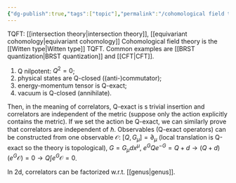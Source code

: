 ```yaml
---
{"dg-publish":true,"tags":["topic"],"permalink":"/cohomological field theory/","dgPassFrontmatter":true,"created":"2024-11-24T14:26:35.033+01:00","updated":"2025-02-16T17:41:29.473+01:00"}
---
```


TQFT: [[intersection theory\|intersection theory]], [[equivariant cohomology\|equivariant cohomology]]
Cohomological field theory is the [[Witten type\|Witten type]] TQFT. Common examples are [[BRST quantization\|BRST quantization]] and [[CFT\|CFT]].
1. Q nilpotent: $Q^{2}=0$;
2. physical states are Q-closed ((anti-)commutator);
3. energy-momentum tensor is Q-exact;
4. vacuum is Q-closed (annihilate).

Then, in the meaning of correlators, Q-exact is s trivial insertion and correlators are independent of the metric (suppose only the action explicitly contains the metric). If we set the action be Q-exact, we can similarly prove that correlators are independent of $\hbar$. 
Observables (Q-exact operators) can be constructed from one observable $\mathscr{O}$: $[Q,G_{\mu}]=\partial_{\mu}$ (local translation is Q-exact so the theory is topological), $G=G_{\mu}dx^{\mu}$, $e^{G}Q e^{-G}=Q+d\rightarrow (Q+d)(e^{G}\mathscr{O})=0\rightarrow Q\int e^{G}\mathscr{O}=0$.

In 2d, correlators can be factorized w.r.t. [[genus\|genus]].